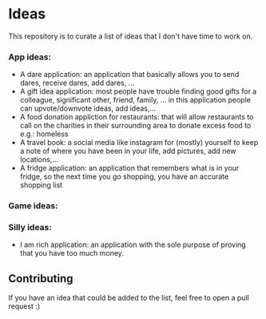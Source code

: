 # Ideas
This repository is to curate a list of ideas that I don't have time to work on.

### App ideas:
- A dare application: an application that basically allows you to send dares, receive dares, add dares, ...
- A gift idea application: most people have trouble finding good gifts for a colleague, significant other, friend, family, ...
    in this application people can upvote/downvote ideas, add ideas,...
- A food donation appliction for restaurants: that will allow restaurants to call on the charities in their surrounding area to donate excess food to e.g.: homeless
- A travel book: a social media like instagram for (mostly) yourself to keep a note of where you have been in your life, add pictures, add new locations,...
- A fridge application: an application that remembers what is in your fridge, so the next time you go shopping, you have an accurate shopping list
    
### Game ideas:

### Silly ideas:
- I am rich application: an application with the sole purpose of proving that you have too much money.

## Contributing
If you have an idea that could be added to the list, feel free to open a pull request :)
